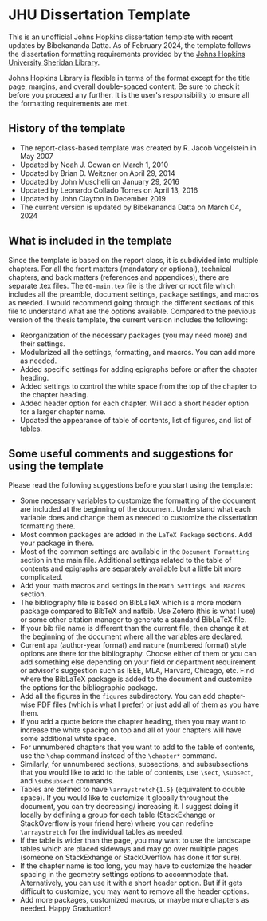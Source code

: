 # JHU Dissertation Template

This is an unofficial Johns Hopkins dissertation template with recent updates by Bibekananda Datta. As of February 2024, the template follows the dissertation formatting requirements provided by the [Johns Hopkins University Sheridan Library](https://www.library.jhu.edu/library-services/electronic-theses-dissertations/formatting-requirements/). 

Johns Hopkins Library is flexible in terms of the format except for the title page, margins, and overall double-spaced content. Be sure to check it before you proceed any further. It is the user's responsibility to ensure all the formatting requirements are met.


## History of the template

- The report-class-based template was created by R. Jacob Vogelstein in May 2007
- Updated by Noah J. Cowan on March 1, 2010
- Updated by Brian D. Weitzner on April 29, 2014 
- Updated by John Muschelli on January 29, 2016 
- Updated by Leonardo Collado Torres on April 13, 2016 
- Updated by John Clayton in December 2019
- The current version is updated by Bibekananda Datta on March 04, 2024



## What is included in the template

Since the template is based on the report class, it is subdivided into multiple chapters. For all the front matters (mandatory or optional), technical chapters, and back matters (references and appendices), there are separate .tex files. The `00-main.tex` file is the driver or root file which includes all the preamble, document settings, package settings, and macros as needed. I would recommend going through the different sections of this file to understand what are the options available. Compared to the previous version of the thesis template, the current version includes the following:

- Reorganization of the necessary packages (you may need more) and their settings.
- Modularized all the settings, formatting, and macros. You can add more as needed.
- Added specific settings for adding epigraphs before or after the chapter heading.
- Added settings to control the white space from the top of the chapter to the chapter heading.
- Added header option for each chapter. Will add a short header option for a larger chapter name.
- Updated the appearance of table of contents, list of figures, and list of tables.



## Some useful comments and suggestions for using the template

Please read the following suggestions before you start using the template:

- Some necessary variables to customize the formatting of the document are included at the beginning of the document. Understand what each variable does and change them as needed to customize the dissertation formatting there.
- Most common packages are added in the `LaTeX Package` sections. Add your package in there.
- Most of the common settings are available in the `Document Formatting` section in the main file. Additional settings related to the table of contents and epigraphs are separately available but a little bit more complicated.
- Add your math macros and settings in the `Math Settings and Macros` section. 
- The bibliography file is based on BibLaTeX which is a more modern package compared to BibTeX and natbib. Use Zotero (this is what I use) or some other citation manager to generate a standard BibLaTeX file.
- If your bib file name is different than the current file, then change it at the beginning of the document where all the variables are declared.
- Current `apa` (author-year format) and `nature` (numbered format) style options are there for the bibliography. Choose either of them or you can add something else depending on your field or department requirement or advisor's suggestion such as IEEE, MLA, Harvard, Chicago, etc. Find where the BibLaTeX package is added to the document and customize the options for the bibliographic package.
- Add all the figures in the `figures` subdirectory. You can add chapter-wise PDF files (which is what I prefer) or just add all of them as you have them.
- If you add a quote before the chapter heading, then you may want to increase the white spacing on top and all of your chapters will have some additional white space.
- For unnumbered chapters that you want to add to the table of contents, use the `\chap` command instead of the `\chapter*` command.
- Similarly, for unnumbered sections, subsections, and subsubsections that you would like to add to the table of contents, use `\sect`, `\subsect`, and `\subsubsect` commands.
- Tables are defined to have `\arraystretch{1.5}` (equivalent to double space). If you would like to customize it globally throughout the document, you can try decreasing/ increasing it. I suggest doing it locally by defining a group for each table (StackExhange or StackOverflow is your friend here) where you can redefine `\arraystretch` for the individual tables as needed.
- If the table is wider than the page, you may want to use the landscape tables which are placed sideways and may go over multiple pages (someone on StackExhange or StackOverflow has done it for sure).
- If the chapter name is too long, you may have to customize the header spacing in the geometry settings options to accommodate that. Alternatively, you can use it with a short header option. But if it gets difficult to customize, you may want to remove all the header options.
- Add more packages, customized macros, or maybe more chapters as needed. Happy Graduation!
